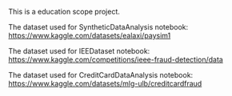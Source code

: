 This is a education scope project.

The dataset used for SyntheticDataAnalysis notebook: https://www.kaggle.com/datasets/ealaxi/paysim1

The dataset used for IEEDataset notebook: https://www.kaggle.com/competitions/ieee-fraud-detection/data

The dataset used for CreditCardDataAnalysis notebook: https://www.kaggle.com/datasets/mlg-ulb/creditcardfraud